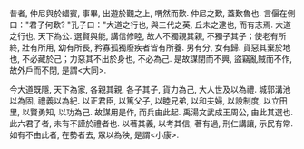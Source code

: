 昔者, 仲尼與於蜡賓, 事畢, 出遊於觀之上, 喟然而歎. 仲尼之歎, 蓋歎魯也.  言偃在側曰："君子何歎? "孔子曰："大道之行也, 與三代之英, 丘未之逮也,  而有志焉. 大道之行也, 天下為公. 選賢與能, 講信修睦, 故人不獨親其親, 不獨子其子；使老有所終, 壯有所用, 幼有所長, 矜寡孤獨廢疾者皆有所養. 男有分, 女有歸. 貨惡其棄於地也, 不必藏於己；力惡其不出於身也, 不必為己. 是故謀閉而不興, 盜竊亂賊而不作, 故外戶而不閉, 是謂<大同>. 

今大道既隱, 天下為家, 各親其親, 各子其子, 貨力為己, 大人世及以為禮. 城郭溝池以為固, 禮義以為紀. 以正君臣, 以篤父子, 以睦兄弟, 以和夫婦, 以設制度, 以立田里, 以賢勇知, 以功為己. 故謀用是作, 而兵由此起. 禹湯文武成王周公, 由此其選也. 此六君子者, 未有不謹於禮者也. 以著其義, 以考其信, 著有過,  刑仁講讓, 示民有常. 如有不由此者, 在勢者去, 眾以為殃, 是謂<小康>. 
